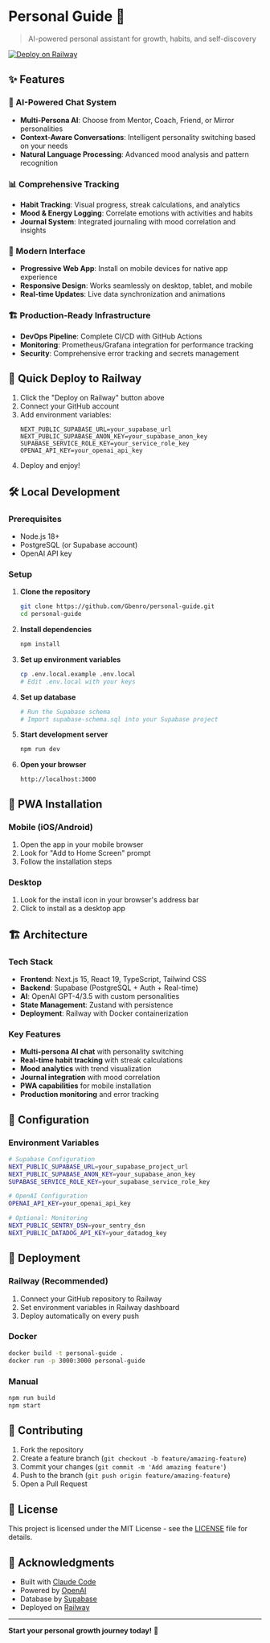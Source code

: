 # Personal Guide 🎯

> AI-powered personal assistant for growth, habits, and self-discovery

[![Deploy on Railway](https://railway.app/button.svg)](https://railway.app/template/personal-guide)

## ✨ Features

### 🧠 AI-Powered Chat System
- **Multi-Persona AI**: Choose from Mentor, Coach, Friend, or Mirror personalities
- **Context-Aware Conversations**: Intelligent personality switching based on your needs
- **Natural Language Processing**: Advanced mood analysis and pattern recognition

### 📊 Comprehensive Tracking
- **Habit Tracking**: Visual progress, streak calculations, and analytics
- **Mood & Energy Logging**: Correlate emotions with activities and habits
- **Journal System**: Integrated journaling with mood correlation and insights

### 🎨 Modern Interface
- **Progressive Web App**: Install on mobile devices for native app experience
- **Responsive Design**: Works seamlessly on desktop, tablet, and mobile
- **Real-time Updates**: Live data synchronization and animations

### 🏗️ Production-Ready Infrastructure
- **DevOps Pipeline**: Complete CI/CD with GitHub Actions
- **Monitoring**: Prometheus/Grafana integration for performance tracking
- **Security**: Comprehensive error tracking and secrets management

## 🚀 Quick Deploy to Railway

1. Click the "Deploy on Railway" button above
2. Connect your GitHub account
3. Add environment variables:
   ```
   NEXT_PUBLIC_SUPABASE_URL=your_supabase_url
   NEXT_PUBLIC_SUPABASE_ANON_KEY=your_supabase_anon_key
   SUPABASE_SERVICE_ROLE_KEY=your_service_role_key
   OPENAI_API_KEY=your_openai_api_key
   ```
4. Deploy and enjoy!

## 🛠️ Local Development

### Prerequisites
- Node.js 18+
- PostgreSQL (or Supabase account)
- OpenAI API key

### Setup

1. **Clone the repository**
   ```bash
   git clone https://github.com/Gbenro/personal-guide.git
   cd personal-guide
   ```

2. **Install dependencies**
   ```bash
   npm install
   ```

3. **Set up environment variables**
   ```bash
   cp .env.local.example .env.local
   # Edit .env.local with your keys
   ```

4. **Set up database**
   ```bash
   # Run the Supabase schema
   # Import supabase-schema.sql into your Supabase project
   ```

5. **Start development server**
   ```bash
   npm run dev
   ```

6. **Open your browser**
   ```
   http://localhost:3000
   ```

## 📱 PWA Installation

### Mobile (iOS/Android)
1. Open the app in your mobile browser
2. Look for "Add to Home Screen" prompt
3. Follow the installation steps

### Desktop
1. Look for the install icon in your browser's address bar
2. Click to install as a desktop app

## 🏗️ Architecture

### Tech Stack
- **Frontend**: Next.js 15, React 19, TypeScript, Tailwind CSS
- **Backend**: Supabase (PostgreSQL + Auth + Real-time)
- **AI**: OpenAI GPT-4/3.5 with custom personalities
- **State Management**: Zustand with persistence
- **Deployment**: Railway with Docker containerization

### Key Features
- **Multi-persona AI chat** with personality switching
- **Real-time habit tracking** with streak calculations
- **Mood analytics** with trend visualization
- **Journal integration** with mood correlation
- **PWA capabilities** for mobile installation
- **Production monitoring** and error tracking

## 🔧 Configuration

### Environment Variables
```bash
# Supabase Configuration
NEXT_PUBLIC_SUPABASE_URL=your_supabase_project_url
NEXT_PUBLIC_SUPABASE_ANON_KEY=your_supabase_anon_key
SUPABASE_SERVICE_ROLE_KEY=your_supabase_service_role_key

# OpenAI Configuration
OPENAI_API_KEY=your_openai_api_key

# Optional: Monitoring
NEXT_PUBLIC_SENTRY_DSN=your_sentry_dsn
NEXT_PUBLIC_DATADOG_API_KEY=your_datadog_key
```

## 🚢 Deployment

### Railway (Recommended)
1. Connect your GitHub repository to Railway
2. Set environment variables in Railway dashboard
3. Deploy automatically on every push

### Docker
```bash
docker build -t personal-guide .
docker run -p 3000:3000 personal-guide
```

### Manual
```bash
npm run build
npm start
```

## 🤝 Contributing

1. Fork the repository
2. Create a feature branch (`git checkout -b feature/amazing-feature`)
3. Commit your changes (`git commit -m 'Add amazing feature'`)
4. Push to the branch (`git push origin feature/amazing-feature`)
5. Open a Pull Request

## 📄 License

This project is licensed under the MIT License - see the [LICENSE](LICENSE) file for details.

## 🙏 Acknowledgments

- Built with [Claude Code](https://claude.ai/code)
- Powered by [OpenAI](https://openai.com)
- Database by [Supabase](https://supabase.com)
- Deployed on [Railway](https://railway.app)

---

**Start your personal growth journey today!** 🌱